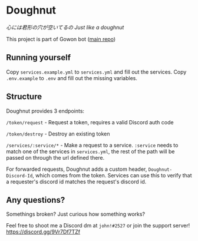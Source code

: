 # Doughnut

_心には君形の穴が空いてるの_
_Just like a doughnut_

This project is part of Gowon bot ([main repo](https://github.com/jivison/gowon))

## Running yourself

Copy `services.example.yml` to `services.yml` and fill out the services.
Copy `.env.example` to `.env` and fill out the missing variables.

## Structure

Doughnut provides 3 endpoints:

`/token/request` - Request a token, requires a valid Discord auth code

`/token/destroy` - Destroy an existing token

`/services/:service/*` - Make a request to a service. `:service` needs to match one of the services in `services.yml`, the rest of the path will be passed on through the url defined there.

For forwarded requests, Doughnut adds a custom header, `Doughnut-Discord-Id`, which comes from the token. Services can use this to verify that a requester's discord id matches the request's discord id.

## Any questions?

Somethings broken? Just curious how something works?

Feel free to shoot me a Discord dm at `john!#2527`
or join the support server! https://discord.gg/9Vr7Df7TZf
